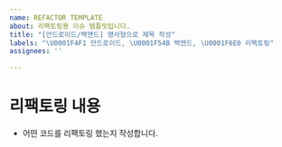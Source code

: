 ```yaml
---
name: REFACTOR TEMPLATE
about: 리팩토링용 이슈 템플릿입니다.
title: "[안드로이드/백앤드] 명사형으로 제목 작성"
labels: "\U0001F4F1 안드로이드, \U0001F54B 백엔드, \U0001F6E0 리팩토링"
assignees: ''

---
```


# 리팩토링 내용
- 어떤 코드를 리팩토링 했는지 작성합니다.
